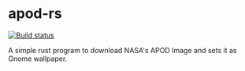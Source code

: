 apod-rs
=======

[![Build status](https://api.travis-ci.org/supr/apod-rs.svg)](https://travis-ci.org/supr/apod-rs.svg)

A simple rust program to download NASA's APOD Image and sets it as Gnome wallpaper.


